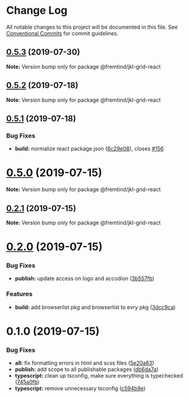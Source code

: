 # Change Log

All notable changes to this project will be documented in this file.
See [Conventional Commits](https://conventionalcommits.org) for commit guidelines.

## [0.5.3](https://github.com/fremtind/jokul/compare/@fremtind/jkl-grid-react@0.5.2...@fremtind/jkl-grid-react@0.5.3) (2019-07-30)

**Note:** Version bump only for package @fremtind/jkl-grid-react





## [0.5.2](https://github.com/fremtind/jokul/compare/@fremtind/jkl-grid-react@0.5.1...@fremtind/jkl-grid-react@0.5.2) (2019-07-18)

**Note:** Version bump only for package @fremtind/jkl-grid-react





## [0.5.1](https://github.com/fremtind/jokul/compare/@fremtind/jkl-grid-react@0.5.0...@fremtind/jkl-grid-react@0.5.1) (2019-07-18)


### Bug Fixes

* **build:** normalize react package.json ([6c29e08](https://github.com/fremtind/jokul/commit/6c29e08)), closes [#156](https://github.com/fremtind/jokul/issues/156)





# [0.5.0](https://github.com/fremtind/jokul/compare/@fremtind/jkl-grid-react@0.2.1...@fremtind/jkl-grid-react@0.5.0) (2019-07-15)

**Note:** Version bump only for package @fremtind/jkl-grid-react





## [0.2.1](https://github.com/fremtind/jokul/compare/@fremtind/jkl-grid-react@0.2.0...@fremtind/jkl-grid-react@0.2.1) (2019-07-15)

**Note:** Version bump only for package @fremtind/jkl-grid-react





# [0.2.0](https://github.com/fremtind/jokul/compare/@fremtind/jkl-grid-react@0.1.0...@fremtind/jkl-grid-react@0.2.0) (2019-07-15)

### Bug Fixes

-   **publish:** update access on logo and accodion ([3b557fb](https://github.com/fremtind/jokul/commit/3b557fb))

### Features

-   **build:** add browserlist pkg and browserlist to evry pkg ([3dcc9ca](https://github.com/fremtind/jokul/commit/3dcc9ca))

# 0.1.0 (2019-07-15)

### Bug Fixes

-   **all:** fix formatting errors in html and scss files ([5e20a63](https://github.com/fremtind/jokul/commit/5e20a63))
-   **publish:** add scope to all publishable packages ([db6da7a](https://github.com/fremtind/jokul/commit/db6da7a))
-   **typescript:** clean up tsconfig, make sure everything is typechecked ([745a0fb](https://github.com/fremtind/jokul/commit/745a0fb))
-   **typescript:** remove unnecessary tsconfig ([c594b9e](https://github.com/fremtind/jokul/commit/c594b9e))
